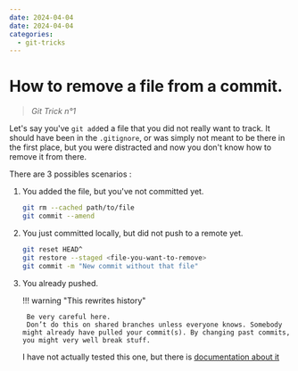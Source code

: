 ```yaml
---
date: 2024-04-04
date: 2024-04-04
categories:
  - git-tricks
---
```


# How to remove a file from a commit. 
> _Git Trick n°1_

Let's say you've `git add`ed a file that you did not really want to track. 
It should have been in the `.gitignore`, or was simply not meant to be there in the first place, but you were distracted and now you don't know how to remove it from there. 

There are 3 possibles scenarios : 

1. You added the file, but you've not committed yet.

    ```sh title="Untrack file, but do not delete it"
    git rm --cached path/to/file
    git commit --amend
    ```

2. You just committed locally, but did not push to a remote yet.

    ```sh title="Remove file from the last commit"
    git reset HEAD^
    git restore --staged <file-you-want-to-remove>
    git commit -m "New commit without that file"
    ```

3. You already pushed.

    !!! warning  "This rewrites history"
    
        Be very careful here.  
        Don’t do this on shared branches unless everyone knows. Somebody might already have pulled your commit(s). By changing past commits, you might very well break stuff.

    I have not actually tested this one, but there is [documentation about it](https://docs.github.com/en/authentication/keeping-your-account-and-data-secure/removing-sensitive-data-from-a-repository)